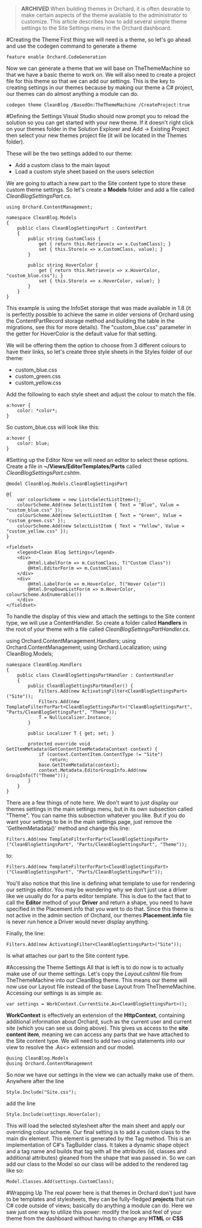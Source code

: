 > **ARCHIVED**
When building themes in Orchard, it is often desirable to make certain aspects of the theme available to the administrator to customize. 
This article describes how to add several simple theme settings to the Site Settings menu in the Orchard dashboard. 

#Creating the Theme
First thing we will need is a theme, so let's go ahead and use the codegen command to generate a theme

    feature enable Orchard.CodeGeneration

Now we can generate a theme that we will base on TheThemeMachine so that we have a basic theme to work on. We will also need to create a project file for this theme so that we can add our settings. This is the key to creating settings in our themes because by making our theme a C# project, our themes can do almost anything a module can do.

    codegen theme CleanBlog /BasedOn:TheThemeMachine /CreateProject:true

#Defining the Settings
Visual Studio should now prompt you to reload the solution so you can get started with your new theme. If it doesn't right click on your themes folder in the Solution Explorer and Add -> Existing Project then select your new themes project file (it will be located in the Themes folder).

These will be the two settings added to our theme:

- Add a custom class to the main layout <div>
- Load a custom style sheet based on the users selection

	
We are going to attach a new part to the Site content type to store these custom theme settings. So let's create a **Models** folder and add a file called *CleanBlogSettingsPart.cs*.

    using Orchard.ContentManagement;
    
    namespace CleanBlog.Models
    {
    	public class CleanBlogSettingsPart : ContentPart
        {
            public string CustomClass {
                get { return this.Retrieve(x => x.CustomClass); }
                set { this.Store(x => x.CustomClass, value); }
            }
         
            public string HoverColor {
                get { return this.Retrieve(x => x.HoverColor, "custom_blue.css"); }
                set { this.Store(x => x.HoverColor, value); }
            }
        }
    }

This example is using the InfoSet storage that was made available in 1.8 (it is perfectly possible to achieve the same in older versions of Orchard using the ContentPartRecord storage method and building the table in the migrations, see *this* for more details). The "custom_blue.css" parameter in the getter for HoverColor is the default value for that setting.

We will be offering them the option to choose from 3 different colours to have their links, so let's create three style sheets in the Styles folder of our theme:

- custom_blue.css
- custom_green.css
- custom_yellow.css

Add the following to each style sheet and adjust the colour to match the file.

    a:hover {
        color: *color*;
    }

So custom_blue.css will look like this:

    a:hover {
        color: blue;
    }

#Setting up the Editor
Now we will need an editor to select these options. Create a file in **~/Views/EditorTemplates/Parts** called *CleanBlogSettingsPart.cshtm*. 

    @model CleanBlog.Models.CleanBlogSettingsPart
               
    @{
        var colourScheme = new List<SelectListItem>();
        colourScheme.Add(new SelectListItem { Text = "Blue", Value = "custom_blue.css" });
        colourScheme.Add(new SelectListItem { Text = "Green", Value = "custom_green.css" });
        colourScheme.Add(new SelectListItem { Text = "Yellow", Value = "custom_yellow.css" });
    }
    
    <fieldset>
        <legend>Clean Blog Settings</legend>
    	<div>
    		@Html.LabelFor(m => m.CustomClass, T("Custom Class"))
    		@Html.EditorFor(m => m.CustomClass)
    	</div>
    	<div>
    		@Html.LabelFor(m => m.HoverColor, T("Hover Color"))
    		@Html.DropDownListFor(m => m.HoverColor, colourScheme.AsEnumerable())
    	</div>
    </fieldset>

To handle the display of this view and attach the settings to the Site content type, we will use a ContentHandler. So create a folder called **Handlers** in the root of your theme with a file called *CleanBlogSettingsPartHandler.cs*.

using Orchard.ContentManagement.Handlers;
using Orchard.ContentManagement;
using Orchard.Localization;
using CleanBlog.Models;

    namespace CleanBlog.Handlers
    {
    	public class CleanBlogSettingsPartHandler : ContentHandler
        {
            public CleanBlogSettingsPartHandler() {
    			Filters.Add(new ActivatingFilter<CleanBlogSettingsPart>("Site"));
                Filters.Add(new TemplateFilterForPart<CleanBlogSettingsPart>("CleanBlogSettingsPart", "Parts/CleanBlogSettingsPart", "Theme"));
                T = NullLocalizer.Instance;
            }
    
    		public Localizer T { get; set; }
    
    		protected override void GetItemMetadata(GetContentItemMetadataContext context) {
                if (context.ContentItem.ContentType != "Site")
                    return;
                base.GetItemMetadata(context);
                context.Metadata.EditorGroupInfo.Add(new GroupInfo(T("Theme")));
            }
        }
    }

There are a few things of note here. We don't want to just display our themes settings in the main settings menu, but in its own subsection called "Theme". You can name this subsection whatever you like. But if you do want your settings to be in the main settings page, just remove the 'GetItemMetadata()' method and change this line:

    Filters.Add(new TemplateFilterForPart<CleanBlogSettingsPart>("CleanBlogSettingsPart", "Parts/CleanBlogSettingsPart", "Theme"));

to:

    Filters.Add(new TemplateFilterForPart<CleanBlogSettingsPart>("CleanBlogSettingsPart", "Parts/CleanBlogSettingsPart"));

You'll also notice that this line is defining what template to use for rendering our settings editor. You may be wondering why we don’t just use a driver like we usually do for a parts editor template. This is due to the fact that to call the **Editor** method of your **Driver** and return a shape, you need to have specified in the Placement.info that you want to do that. Since this theme is not active in the admin section of Orchard, our themes **Placement.info** file is never run hence a Driver would never display anything.

Finally, the line:

    Filters.Add(new ActivatingFilter<CleanBlogSettingsPart>("Site"));

Is what attaches our part to the Site content type. 

#Accessing the Theme Settings
All that is left is to do now is to actually make use of our theme settings. Let's copy the *Layout.cshtml* file from TheThemeMachine into our CleanBlog theme. This means our theme will now use our Layout file instead of the base Layout from TheThemeMachine. Accessing our settings is as simple as:

    var settings = WorkContext.CurrentSite.As<CleanBlogSettingsPart>();

**WorkContext** is effectively an extension of the **HttpContext**, containing additional information about Orchard, such as the current user and current site (which you can see us doing above). This gives us access to the **site content item**, meaning we can access any parts that we have attached to the Site content type. We will need to add two using statements into our view to resolve the .As<> extension and our model.

    @using CleanBlog.Models
    @using Orchard.ContentManagement

So now we have our settings in the view we can actually make use of them. Anywhere after the line

    Style.Include("Site.css");

add the line

    Style.Include(settings.HoverColor);

This will load the selected stylesheet after the main sheet and apply our overriding colour scheme. Our final setting is to add a custom class to the main div element. This element is generated by the Tag method. This is an implementation of C#'s TagBuilder class. It takes a dynamic shape object and a tag name and builds that tag with all the attributes (id, classes and additional attributes) gleaned from the shape that was passed in. So we can add our class to the Model so our class will be added to the rendered tag like so:

    Model.Classes.Add(settings.CustomClass);

#Wrapping Up
The real power here is that themes in Orchard don't just have to be templates and stylesheets, they can be fully-fledged **projects** that run C# code outside of views; basically do anything a module can do. Here we saw just one way to utilize this power: modify the look and feel of your theme from the dashboard without having to change any **HTML** or **CSS**
